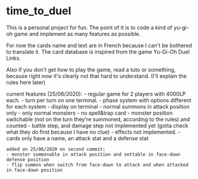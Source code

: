 # time_to_duel
This is a personal project for fun. The point of it is to code a kind of yu-gi-oh game and implement as many features as possible.

For now the cards name and text are in French because I can't be bothered to translate it.
The card database is inspired from the game Yu-Gi-Oh Duel Links.

Also if you don't get how to play the game, read a tuto or something, because right now it's clearly not that hard to understand. (I'll explain the rules here later)

current features (25/06/2020):
    - regular game for 2 players with 4000LP each.
    - turn per turn on one terminal.
    - phase system with options different for each system
    - display on terminal
    - normal summons in attack position only
    - only normal monsters
    - no spell&trap card
    - monster position switchable (not on the turn they're summoned, according to the rules) and counted
    - battle step, and damage step not implemented yet (gotta check what they do first because I have no clue)
    - effects not implemented.
    - cards only have a name, an attack stat and a defense stat 

    added on 25/06/2020 on second commit:
    - monster summonable in attack position and settable in face-down defense position
    - flip summon when switch from face-down to attack and when attacked in face-down position 